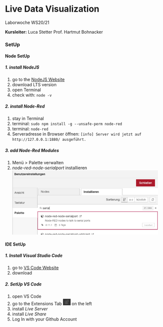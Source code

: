 # Live Data Visualization

Laborwoche WS20/21 

**Kursleiter:**
Luca Stetter
Prof. Hartmut Bohnacker

### SetUp

#### Node SetUp

##### 1. install NodeJS

1. go to the [NodeJS Website](https://nodejs.org/en/)
2. download LTS version
3. open Terminal
4. check with: ```node -v```


##### 2. install Node-Red

1. stay in Terminal
2. terminal: ```sudo npm install -g --unsafe-perm node-red```
3. terminal: ```node-red```
4. Serveradresse in Browser öffnen:
    ```[info] Server wird jetzt auf http://127.0.0.1:1880/ ausgeführt.```

##### 3. add Node-Red Modules

1. Menü > Palette verwalten
2. *node-red-node-serialport* installieren
![palette manager](images/palette.png)

#### IDE SetUp

##### 1. Install Visual Studio Code

1. go to [VS Code Website](https://code.visualstudio.com/)
2. download

##### 2. SetUp VS Code
1. open VS Code
2. go to the Extensions Tab <img src="images/extensionTab.png" width="25"> on the left
3. install *Live Server*
4. install *Live Share*
5. Log In with your Github Account
